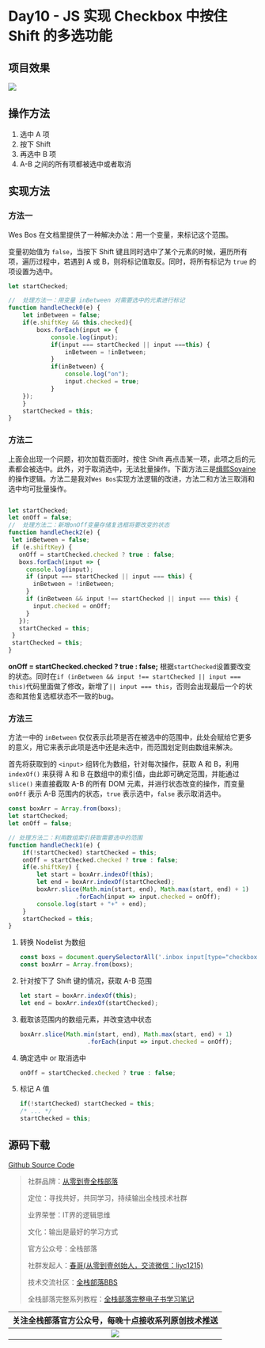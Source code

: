 # Day10 - JS 实现 Checkbox 中按住 Shift 的多选功能

## 项目效果

![](http://om1c35wrq.bkt.clouddn.com/day10-1.gif)

## 操作方法

1. 选中 A 项
2. 按下 Shift
3. 再选中 B 项
4. A-B 之间的所有项都被选中或者取消


## 实现方法

### 方法一

Wes Bos 在文档里提供了一种解决办法：用一个变量，来标记这个范围。

变量初始值为 `false`，当按下 Shift 键且同时选中了某个元素的时候，遍历所有项，遍历过程中，若遇到 A 或 B，则将标记值取反。同时，将所有标记为 `true` 的项设置为选中。

```js
let startChecked;

//	处理方法一：用变量 inBetween 对需要选中的元素进行标记
function handleCheck0(e) {
	let inBetween = false;
	if(e.shiftKey && this.checked){
		boxs.forEach(input => {
			console.log(input);
			if(input === startChecked || input ===this) {
				inBetween = !inBetween;
			}
			if(inBetween) {
				console.log("on");
				input.checked = true;
			}
	});
	}
	startChecked = this;
}
```
 

### 方法二

上面会出现一个问题，初次加载页面时，按住 Shift 再点击某一项，此项之后的元素都会被选中。此外，对于取消选中，无法批量操作。下面方法三是[缉熙Soyaine](https://github.com/soyaine) 的操作逻辑。方法二是我对`Wes Bos`实现方法逻辑的改进，方法二和方法三取消和选中均可批量操作。

```js

let startChecked;
let onOff = false;
//	处理方法二：新增onOff变量存储复选框将要改变的状态
function handleCheck2(e) {
 let inBetween = false;
 if (e.shiftKey) {
   onOff = startChecked.checked ? true : false;
   boxs.forEach(input => {
     console.log(input);
     if (input === startChecked || input === this) {
       inBetween = !inBetween;
     }
     if (inBetween && input !== startChecked || input === this) {
       input.checked = onOff;
     }
   });
   startChecked = this;
 }
 startChecked = this;
}
```

**onOff = startChecked.checked ? true : false;** 根据`startChecked`设置要改变的状态。同时在`if (inBetween && input !== startChecked || input === this)`代码里面做了修改，新增了`|| input === this`，否则会出现最后一个的状态和其他复选框状态不一致的bug。


### 方法三

方法一中的 `inBetween` 仅仅表示此项是否在被选中的范围中，此处会赋给它更多的意义，用它来表示此项是选中还是未选中，而范围划定则由数组来解决。

首先将获取到的 `<input>` 组转化为数组，针对每次操作，获取 A 和 B，利用 `indexOf()` 来获得 A 和 B 在数组中的索引值，由此即可确定范围，并能通过 `slice()` 来直接截取 A-B 的所有 DOM 元素，并进行状态改变的操作，而变量 `onOff` 表示 A-B 范围内的状态，`true` 表示选中，`false` 表示取消选中。


```js
const boxArr = Array.from(boxs);
let startChecked;
let onOff = false;

// 处理方法二：利用数组索引获取需要选中的范围
function handleCheck1(e) {
	if(!startChecked) startChecked = this;
	onOff = startChecked.checked ? true : false;
	if(e.shiftKey) {
		let start = boxArr.indexOf(this);
		let end = boxArr.indexOf(startChecked);
		boxArr.slice(Math.min(start, end), Math.max(start, end) + 1)
		           .forEach(input => input.checked = onOff);
		console.log(start + "+" + end);
	}
	startChecked = this;
}
```


1. 转换 Nodelist 为数组  

	```js
	const boxs = document.querySelectorAll('.inbox input[type="checkbox"]');
	const boxArr = Array.from(boxs);
	````
	
2. 针对按下了 Shift 键的情况，获取 A-B 范围  

	```js
	let start = boxArr.indexOf(this);
	let end = boxArr.indexOf(startChecked);
	```
	
3. 截取该范围内的数组元素，并改变选中状态  

	```js
	boxArr.slice(Math.min(start, end), Math.max(start, end) + 1)
					   .forEach(input => input.checked = onOff);
	```
	
4. 确定选中 or 取消选中    

	```js
	onOff = startChecked.checked ? true : false;
	```
	
5. 标记 A 值    
 
	```js
	if(!startChecked) startChecked = this;
	/* ... */
	startChecked = this;
	```
	
## 源码下载

[Github Source Code](https://github.com/liyuechun/JavaScript30-liyuechun)

>社群品牌：[从零到壹全栈部落](http://www.kongyixueyuan.com)
>
>定位：寻找共好，共同学习，持续输出全栈技术社群
>
>业界荣誉：IT界的逻辑思维
>
>文化：输出是最好的学习方式
>
>官方公众号：全栈部落
>
>社群发起人：[春哥(从零到壹创始人，交流微信：liyc1215)](http://weibo.com/mobiledevelopment)
>
>技术交流社区：[全栈部落BBS](http://bbs.kongyixueyuan.com)
>
>全栈部落完整系列教程：[全栈部落完整电子书学习笔记](http://fullstack.kongyixueyuan.com)

|关注全栈部落官方公众号，每晚十点接收系列原创技术推送|
|:---------:|
|![](http://orhm8wuhd.bkt.clouddn.com/quanzhanbuluo.png)|






